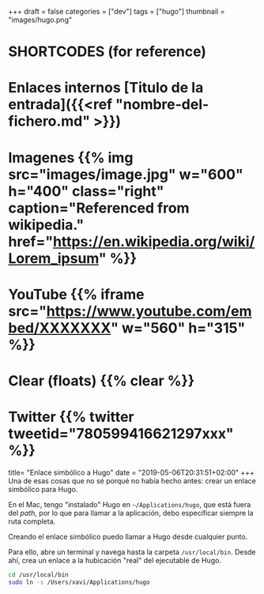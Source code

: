 +++
draft = false
categories = ["dev"]
tags = ["hugo"]
thumbnail = "images/hugo.png"

# SHORTCODES (for reference)

# Enlaces internos [Titulo de la entrada]({{<ref "nombre-del-fichero.md" >}})

# Imagenes {{% img src="images/image.jpg" w="600" h="400" class="right" caption="Referenced from wikipedia." href="https://en.wikipedia.org/wiki/Lorem_ipsum" %}}
# YouTube {{% iframe src="https://www.youtube.com/embed/XXXXXXX" w="560" h="315" %}}
# Clear (floats) {{% clear %}}
# Twitter {{% twitter tweetid="780599416621297xxx" %}}

title=  "Enlace simbólico a Hugo"
date = "2019-05-06T20:31:51+02:00"
+++
Una de esas cosas que no sé porqué no había hecho antes: crear un enlace simbólico para Hugo.

En el Mac, tengo "instalado" Hugo en `~/Applications/hugo`, que está fuera del _path_, por lo que para llamar a la aplicación, debo especificar siempre la ruta completa.

Creando el enlace simbólico puedo llamar a Hugo desde cualquier punto.
<!--more-->

Para ello, abre un terminal y navega hasta la carpeta `/usr/local/bin`.
Desde ahí, crea un enlace a la hubicación "real" del ejecutable de Hugo.

```bash
cd /usr/local/bin
sudo ln -s /Users/xavi/Applications/hugo
```
